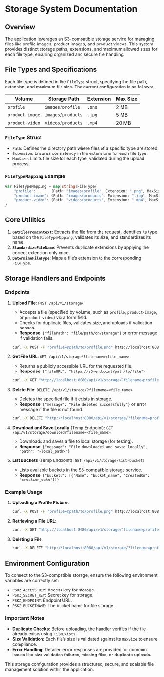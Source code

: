 # Storage System Documentation

## Overview

The application leverages an S3-compatible storage service for managing files like profile images, product images, and product videos. This system provides distinct storage paths, extensions, and maximum allowed sizes for each file type, ensuring organized and secure file handling.

## File Types and Specifications

Each file type is defined in the `FileType` struct, specifying the file path, extension, and maximum file size. The current configuration is as follows:

| Volume          | Storage Path       | Extension | Max Size   |
|-----------------|--------------------|-----------|------------|
| `profile`       | `images/profile`   | `.png`    | 2 MB       |
| `product-image` | `images/products`  | `.jpg`    | 5 MB       |
| `product-video` | `videos/products`  | `.mp4`    | 20 MB      |

### `FileType` Struct

- `Path`: Defines the directory path where files of a specific type are stored.
- `Extension`: Ensures consistency in file extensions for each file type.
- `MaxSize`: Limits file size for each type, validated during the upload process.

### `FileTypeMapping` Example

```go
var FileTypeMapping = map[string]FileType{
    "profile":       {Path: "images/profile", Extension: ".png", MaxSize: 2 * 1024 * 1024},
    "product-image": {Path: "images/products", Extension: ".jpg", MaxSize: 5 * 1024 * 1024},
    "product-video": {Path: "videos/products", Extension: ".mp4", MaxSize: 20 * 1024 * 1024},
}
```

## Core Utilities

1. **`GetFileFromContext`**: Extracts the file from the request, identifies its type based on the `FileTypeMapping`, validates its size, and standardizes its name.
2. **`StandardizeFileName`**: Prevents duplicate extensions by applying the correct extension only once.
3. **`DetermineFileType`**: Maps a file’s extension to the corresponding `FileType`.

## Storage Handlers and Endpoints

### Endpoints

1. **Upload File**: `POST /api/v1/storage/`
   - Accepts a file (specified by volume, such as `profile`, `product-image`, or `product-video`) via a form field.
   - Checks for duplicate files, validates size, and uploads if validation passes.
   - **Response**: `{"filePath": "file/path/on/storage"}` or error message if validation fails.

   ```bash
   curl -X POST -F "profile=@path/to/profile.png" http://localhost:8080/api/v1/storage/
   ```

2. **Get File URL**: `GET /api/v1/storage/?filename=<file_name>`
   - Returns a publicly accessible URL for the requested file.
   - **Response**: `{"fileURL": "https://s3-endpoint/path/to/file"}`

   ```bash
   curl -X GET "http://localhost:8080/api/v1/storage/?filename=profile-picture.png"
   ```

3. **Delete File**: `DELETE /api/v1/storage/?filename=<file_name>`
   - Deletes the specified file if it exists in storage.
   - **Response**: `{"message": "File deleted successfully"}` or error message if the file is not found.

   ```bash
   curl -X DELETE "http://localhost:8080/api/v1/storage/?filename=profile-picture.png"
   ```

4. **Download and Save Locally** (Temp Endpoint): `GET /api/v1/storage/download?filename=<file_name>`
   - Downloads and saves a file to local storage (for testing).
   - **Response**: `{"message": "File downloaded and saved locally", "path": "<local_path>"}`

5. **List Buckets** (Temp Endpoint): `GET /api/v1/storage/list-buckets`
   - Lists available buckets in the S3-compatible storage service.
   - **Response**: `{"buckets": [{"Name": "bucket_name", "CreatedOn": "creation_date"}]}`

### Example Usage

1. **Uploading a Profile Picture**:
   ```bash
   curl -X POST -F "profile=@path/to/profile.png" http://localhost:8080/api/v1/storage/
   ```

2. **Retrieving a File URL**:
   ```bash
   curl -X GET "http://localhost:8080/api/v1/storage/?filename=profile.png"
   ```

3. **Deleting a File**:
   ```bash
   curl -X DELETE "http://localhost:8080/api/v1/storage/?filename=profile.png"
   ```

## Environment Configuration

To connect to the S3-compatible storage, ensure the following environment variables are correctly set:

- `PSKZ_ACCESS_KEY`: Access key for storage.
- `PSKZ_SECRET_KEY`: Secret key for storage.
- `PSKZ_ENDPOINT`: Endpoint URL.
- `PSKZ_BUCKETNAME`: The bucket name for file storage.

### Important Notes

- **Duplicate Checks**: Before uploading, the handler verifies if the file already exists using `FileExists`.
- **Size Validation**: Each file’s size is validated against its `MaxSize` to ensure compliance.
- **Error Handling**: Detailed error responses are provided for common issues like size validation failures, missing files, or duplicate uploads.

This storage configuration provides a structured, secure, and scalable file management solution within the application.
